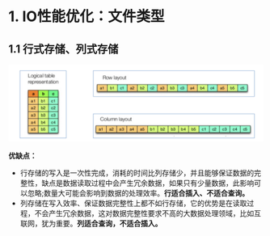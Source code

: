 # 1. IO性能优化：文件类型

## 1.1 行式存储、列式存储

![](imgs/8.png)

**优缺点：**

* 行存储的写入是一次性完成，消耗的时间比列存储少，并且能够保证数据的完整性，缺点是数据读取过程中会产生冗余数据，如果只有少量数据，此影响可以忽略;数量大可能会影响到数据的处理效率。**行适合插入、不适合查询。**
* 列存储在写入效率、保证数据完整性上都不如行存储，它的优势是在读取过程，不会产生冗余数据，这对数据完整性要求不高的大数据处理领域，比如互联网，犹为重要。**列适合查询，不适合插入。**

